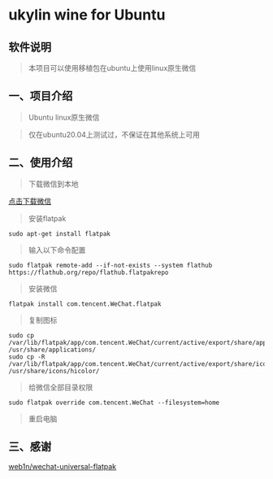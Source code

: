 # ukylin wine for Ubuntu

## 软件说明
> 本项目可以使用移植包在ubuntu上使用linux原生微信

## 一、项目介绍
> Ubuntu linux原生微信

> 仅在ubuntu20.04上测试过，不保证在其他系统上可用

## 二、使用介绍
> 下载微信到本地

[点击下载微信](https://github.com/web1n/wechat-universal-flatpak/releases/download/2403201255/com.tencent.WeChat.flatpak)
> 安装flatpak
```
sudo apt-get install flatpak
```
> 输入以下命令配置
```
sudo flatpak remote-add --if-not-exists --system flathub https://flathub.org/repo/flathub.flatpakrepo
```
> 安装微信
```
flatpak install com.tencent.WeChat.flatpak
```
> 复制图标
```
sudo cp /var/lib/flatpak/app/com.tencent.WeChat/current/active/export/share/applications/com.tencent.WeChat.desktop /usr/share/applications/
sudo cp -R /var/lib/flatpak/app/com.tencent.WeChat/current/active/export/share/icons/hicolor/* /usr/share/icons/hicolor/
```
> 给微信全部目录权限
```
sudo flatpak override com.tencent.WeChat --filesystem=home
```
> 重启电脑
## 三、感谢
[web1n/wechat-universal-flatpak](https://github.com/web1n/wechat-universal-flatpak)

